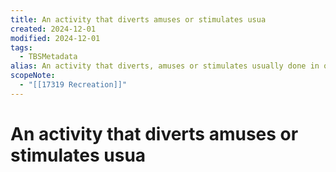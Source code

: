 ```yaml
---
title: An activity that diverts amuses or stimulates usua
created: 2024-12-01
modified: 2024-12-01
tags:
  - TBSMetadata
alias: An activity that diverts, amuses or stimulates usually done in one's spare time.
scopeNote:
  - "[[17319 Recreation]]"
---
```

# An activity that diverts amuses or stimulates usua
